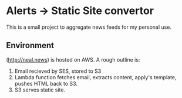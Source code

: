 # Alerts -> Static Site convertor

This is a small project to aggregate news feeds for my personal use.

## Environment

(http://neal.news) is hosted on AWS. A rough outline is:

  1. Email recieved by SES, stored to S3
  2. Lambda function fetches email, extracts content,
     apply's template, pushes HTML back to S3.
  3. S3 serves static site.
